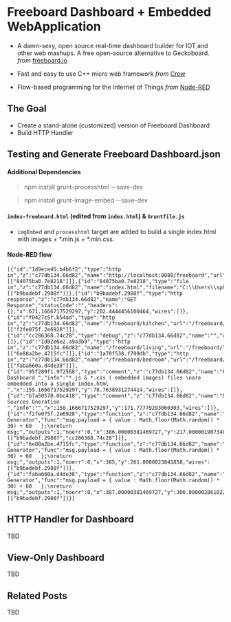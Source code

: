 # Freeboard Dashboard + Embedded WebApplication

- A damn-sexy, open source real-time dashboard builder for IOT and other web mashups. A free open-source alternative to Geckoboard. _from_ [freeboard.io](http://freeboard.io) 

- Fast and easy to use C++ micro web framework  _from_ [Crow](https://github.com/ipkn/crow)

- Flow-based programming for the Internet of Things _from_ [Node-RED](https://nodered.org)

## The Goal

- Create a stand-alone (customized) version of Freeboard Dashboard
- Build HTTP Handler 

## Testing and Generate Freeboard Dashboard.json


#### Additional Dependencies

> npm install grunt-processhtml --save-dev

> npm install grunt-image-embed --save-dev

#### `index-freeboard.html` (edited from `index.html`) & `Gruntfile.js`

- `imgEmbed` and `processhtml` target are added to build a single index.html with images + *.min.js + *.min.css.

#### Node-RED flow 

```
[{"id":"1d9ece45.b4b6f2","type":"http in","z":"c77db134.66d82","name":"http://localhost:8080/freeboard","url":"/freeboard/index.html","method":"get","upload":false,"swaggerDoc":"","x":170.16664123535156,"y":120.66666793823242,"wires":[["84075ba0.7e8218"]]},{"id":"84075ba0.7e8218","type":"file in","z":"c77db134.66d82","name":"index.html","filename":"C:\\Users\\sphyun\\Documents\\project.freeboard\\dev\\index.html","format":"utf8","chunk":false,"sendError":false,"x":411.1666679382324,"y":121.55555629730225,"wires":[["b9badebf.2988f"]]},{"id":"b9badebf.2988f","type":"http response","z":"c77db134.66d82","name":"GET Response","statusCode":"","headers":{},"x":671.1666717529297,"y":202.4444456100464,"wires":[]},{"id":"f0427c5f.b54ad","type":"http in","z":"c77db134.66d82","name":"/freeboard/kitchen","url":"/freeboard/kitchen","method":"get","upload":false,"swaggerDoc":"","x":145.16667556762695,"y":216.88889074325562,"wires":[["f2fe075f.2e6928"]]},{"id":"cc286368.74c28","type":"debug","z":"c77db134.66d82","name":"","active":true,"tosidebar":true,"console":false,"tostatus":false,"complete":"false","x":663.1666717529297,"y":260.33333587646484,"wires":[]},{"id":"1d82e6e2.a9a3b9","type":"http in","z":"c77db134.66d82","name":"/freeboard/living","url":"/freeboard/living","method":"get","upload":false,"swaggerDoc":"","x":137,"y":261.00000190734863,"wires":[["6e88a2be.4715fc"]]},{"id":"1a70f538.f799db","type":"http in","z":"c77db134.66d82","name":"/freeboard/bedroom","url":"/freeboard/bedroom","method":"get","upload":false,"swaggerDoc":"","x":147,"y":309.00000286102295,"wires":[["faba660a.d4de38"]]},{"id":"95f289f1.9f2568","type":"comment","z":"c77db134.66d82","name":"Freeboard Dashboard ","info":"*.js & *.css ( embedded images) files \nare embedded into a single index.html ","x":155.1666717529297,"y":78.7638931274414,"wires":[]},{"id":"b7a50570.0bc418","type":"comment","z":"c77db134.66d82","name":"Data Sources Gneration ","info":"","x":150.1666717529297,"y":171.77779293060303,"wires":[]},{"id":"f2fe075f.2e6928","type":"function","z":"c77db134.66d82","name":"Randome Generator","func":"msg.payload = { value : Math.floor(Math.random() * 30) + 60   };\nreturn msg;","outputs":1,"noerr":0,"x":386.00000381469727,"y":217.00000190734863,"wires":[["b9badebf.2988f","cc286368.74c28"]]},{"id":"6e88a2be.4715fc","type":"function","z":"c77db134.66d82","name":"Randome Generator","func":"msg.payload = { value : Math.floor(Math.random() * 30) + 60   };\nreturn msg;","outputs":1,"noerr":0,"x":385,"y":261.0000023841858,"wires":[["b9badebf.2988f"]]},{"id":"faba660a.d4de38","type":"function","z":"c77db134.66d82","name":"Randome Generator","func":"msg.payload = { value : Math.floor(Math.random() * 30) + 60   };\nreturn msg;","outputs":1,"noerr":0,"x":387.00000381469727,"y":306.00000286102295,"wires":[["b9badebf.2988f"]]}]
```

## HTTP Handler for Dashboard

TBD

## View-Only Dashboard

TBD

## Related Posts

TBD
